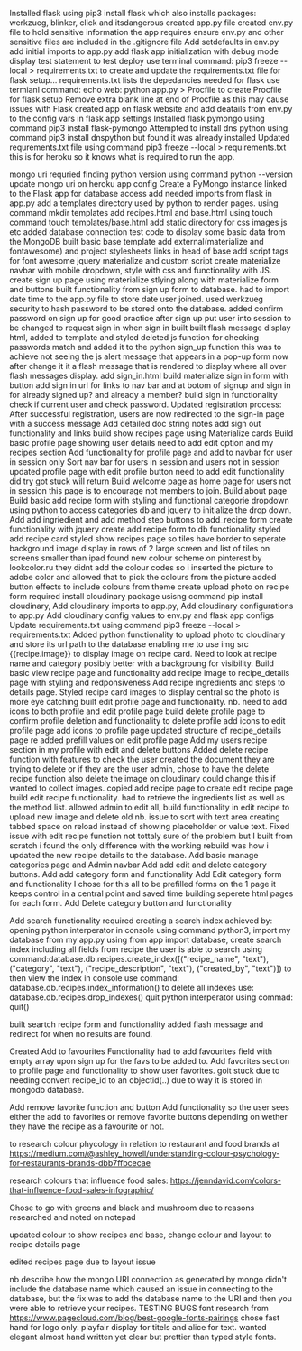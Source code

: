 Installed flask using pip3 install flask which also installs packages: werkzueg, blinker, click and itsdangerous 
created app.py file 
created env.py file to hold sensitive information the app requires 
ensure env.py and other sensitive files are included in the .gitignore file 
Add setdefaults in env.py 
add initial imports to app.py 
add flask app initialization with debug mode display test statement to test deploy 
use terminal command: pip3 freeze --local > requirements.txt to create and update the requirements.txt file for flask setup... requirements.txt lists the depedancies needed for flask
 use termianl command: echo web: python app.py > Procfile to create Procfile for flask setup 
 Remove extra blank line at end of Procfile as this may cause issues with Flask 
 created app on flask website and add deatails from env.py to the config vars in flask app settings
 Installed flask pymongo using command pip3 install flask-pymongo
Attempted to install dns python using command pip3 install dnspython but found it was already installed
Updated requrements.txt file using command  pip3 freeze --local > requirements.txt this is for heroku so it knows what is required to run the app.

mongo uri requried finding python version using command python --version 
update mongo uri on heroku app config
Create a PyMongo instance linked to the Flask app for database access
add needed imports from flask in app.py 
add a templates directory used by python to render pages. using command mkdir templates
add recipes.html and base.html using touch command  touch templates/base.html
add static directory for css images js etc
added database connection test code to display some basic data from the MongoDB
built basic base template
add external(materialize and fontawesome) and project stylesheets links in head of base 
add script tags for font awesome jquery materialize and custom script
create materialize navbar with mobile dropdown, style with css and functionality with JS. 
create sign up page using materialize stlying along with materialize form and buttons
built functionality from sign up form to database. had to import date time to the app.py file to store date user joined.
used werkzueg security to hash password to be stored onto the database.
added confirm password on sign up for good practice 
after sign up put user into session to be changed to request sign in when sign in built
built flash message display html, added to template and styled
deleted js function for checking passwords match and added it to the python sign_up function this was to achieve not seeing  the js alert message that appears in a pop-up form now after change it it a flash message that is rendered to display where all over flash messages display.
add sign_in.html build materialize sign in form with button
add sign in url for links to nav bar and at botom of signup and sign in for already signed up? and already a member?
build sign in functionality check if current user and check password.
Updated registration process: After successful registration, users are now redirected to the sign-in page with a success message
Add detailed doc string notes
add sign out functionality and links
build show recipes page using Materialize cards
Build basic profile page showing user details need to add edit option and my recipes section
Add functionality for profile page and add to navbar for user in session only
Sort nav bar for users in session and users not in session
updated profile page with edit profile button need to add edit functionality did try got stuck will return
Build welcome page as home page for users not in session this page is to encourage not members to join.
Build about page
Build basic add recipe form with styling and functional categorie dropdown using python to access categories db and jquery to initialize the drop down.
Add add ingriedient and add method step buttons to add_recipe form create functionality with jquery 
create add recipe form to db functionality 
styled add recipe card 
styled show recipes page so tiles have border to seperate background image display in rows of 2 large screen and list of tiles on screens smaller than ipad
found new colour scheme on pinterest by lookcolor.ru they didnt add the colour codes so i inserted the picture to adobe color and allowed that to pick the colours from the picture
added button effects to include colours from theme
create upload photo on recipe form required install cloudinary package usisng command pip install cloudinary, Add cloudinary imports to app.py,
Add cloudinary configurations to app.py
Add cloudinary config values to env.py and flask app configs
Update requirements.txt using command pip3 freeze --local > requirements.txt
Added python functionality to upload photo to cloudinary and store its url path to the database enabling me to use img src {{recipe.image}} to display image on recipe card. Need to look at recipe name and category posibly better with a backgroung for visibility.
Build basic view recipe page and functionality 
add recipe image to recipe_details page with styling and redponsiveness
Add recipe ingredients and steps to details page.
Styled recipe card images to display central so the photo is more eye catching
built edit profile page and functionality. nb. need to add icons to both profile and edit profile page
build delete profile page to confirm profile deletion and functionality to delete profile
add icons to edit profile page
add icons to profile page
updated structure of recipe_details page
re added prefill values on edit profile page
Add my users recipe section in my profile with edit and delete buttons
Added delete recipe function with features to check the user created the document they are trying to delete or if they are the user admin,
chose to have the delete recipe function also delete the image on cloudinary could change this if wanted to collect images.
copied add recipe page to create edit recipe page
build edit recipe functionality. had to retrieve the ingredients list as well as the method list. allowed admin to edit all,
build functionality in edit recipe to upload new image and delete old 
nb. issue to sort with text area creating tabbed space on reload instead of showing placeholder or value text.
Fixed issue with edit recipe function  not tottaly sure of the problem but I built from scratch i found the only difference with the working rebuild was how i updated the new recipe details to the database.
Add basic manage categories page and Admin navbar
Add add edit and delete category buttons.
Add add category form and functionality
Add Edit category form and functionality I chose for this all to be prefilled forms on the 1 page it keeps control in a central point and saved time building seperete html pages for each form.
Add Delete category button and functionality

Add search functionality required creating a search index achieved by: opening python interperator in console using command python3, import my database from my app.py using from app import database,
create search index including all fields from recipe the user is able to search using command:database.db.recipes.create_index([("recipe_name", "text"), ("category", "text"), ("recipe_description", "text"), ("created_by", "text")]) to then view the index in console use command:
 database.db.recipes.index_information() to delete all indexes use: database.db.recipes.drop_indexes()
quit python interperator using commad: quit()

built seartch recipe form and functionality added flash message and redirect for when no results are found.

Created Add to favourites Functionality had to add favourites field with empty array upon sign up for the favs to be added to.
Add favorites section to profile page and functionality to show user favorites. goit stuck due to needing convert recipe_id to an objectid(..) due to way it is stored in mongodb database.

Add remove favorite function and button
Add functionality so the user sees either the add to favorites or remove favorite buttons depending on wether they have the recipe as a favourite or not.

 

to research colour phycology in relation to restaurant and food brands at https://medium.com/@ashley_howell/understanding-colour-psychology-for-restaurants-brands-dbb7ffbcecae

research colours that influence food sales: https://jenndavid.com/colors-that-influence-food-sales-infographic/

Chose to go with greens and black and mushroom due to reasons researched and noted on notepad 

updated colour to show recipes and base, change colour and layout to recipe details page

edited recipes page due to layout issue


nb
describe how the mongo URI connection as generated by mongo didn't include the database name which caused an issue in connecting to the database, but the fix was to add the database name to the URI and then you were able to retrieve your recipes. TESTING BUGS
font research from https://www.pagecloud.com/blog/best-google-fonts-pairings chose fast hand for logo only. playfair display for titels and alice for text. wanted elegant almost hand written yet clear but prettier than typed style fonts.